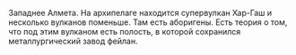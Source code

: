 Западнее Алмета. На архипелаге находится супервулкан Хар-Гаш и несколько вулканов поменьше. Там есть аборигены. Есть теория о том, что под этим вулканом есть полость, в которой сохранился металлургический завод фейлан.